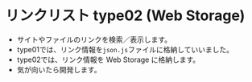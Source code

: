 # リンクリスト type02 (Web Storage)

- サイトやファイルのリンクを検索／表示します。
- type01では、リンク情報を`json.js`ファイルに格納していいました。
- type02では、リンク情報を Web Storage に格納します。
- 気が向いたら開発します。

